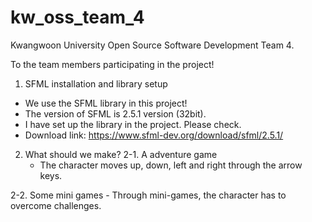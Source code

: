 # kw_oss_team_4
Kwangwoon University
Open Source Software Development Team 4.

To the team members participating in the project!

1. SFML installation and library setup
 - We use the SFML library in this project!
 - The version of SFML is 2.5.1 version (32bit).
 - I have set up the library in the project. Please check.
 - Download link: https://www.sfml-dev.org/download/sfml/2.5.1/

2. What should we make?
 2-1. A adventure game
    - The character moves up, down, left and right through the arrow keys.
    
 2-2. Some mini games
    - Through mini-games, the character has to overcome challenges.
